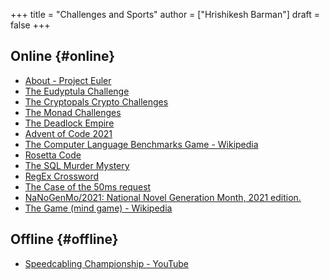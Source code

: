 +++
title = "Challenges and Sports"
author = ["Hrishikesh Barman"]
draft = false
+++

## Online {#online}

-   [About - Project Euler](https://projecteuler.net/)
-   [The Eudyptula Challenge](http://eudyptula-challenge.org/)
-   [The Cryptopals Crypto Challenges](https://cryptopals.com/)
-   [The Monad Challenges](https://mightybyte.github.io/monad-challenges/)
-   [The Deadlock Empire](https://deadlockempire.github.io/#T1-Interface)
-   [Advent of Code 2021](https://adventofcode.com/)
-   [The Computer Language Benchmarks Game - Wikipedia](https://en.wikipedia.org/wiki/The_Computer_Language_Benchmarks_Game)
-   [Rosetta Code](https://www.rosettacode.org/wiki/Rosetta_Code)
-   [The SQL Murder Mystery](https://mystery.knightlab.com/)
-   [RegEx Crossword](https://jimbly.github.io/regex-crossword/)
-   [The Case of the 50ms request](https://mysteries.wizardzines.com/50ms-request.html)
-   [NaNoGenMo/2021: National Novel Generation Month, 2021 edition.](https://github.com/NaNoGenMo/2021)
-   [The Game (mind game) - Wikipedia](https://en.wikipedia.org/wiki/The_Game_(mind_game))


## Offline {#offline}

-   [Speedcabling Championship - YouTube](https://youtu.be/nKy_pmuB9-g?list=FLamZIcLz5_b2rJfnEtAFhyQ)
